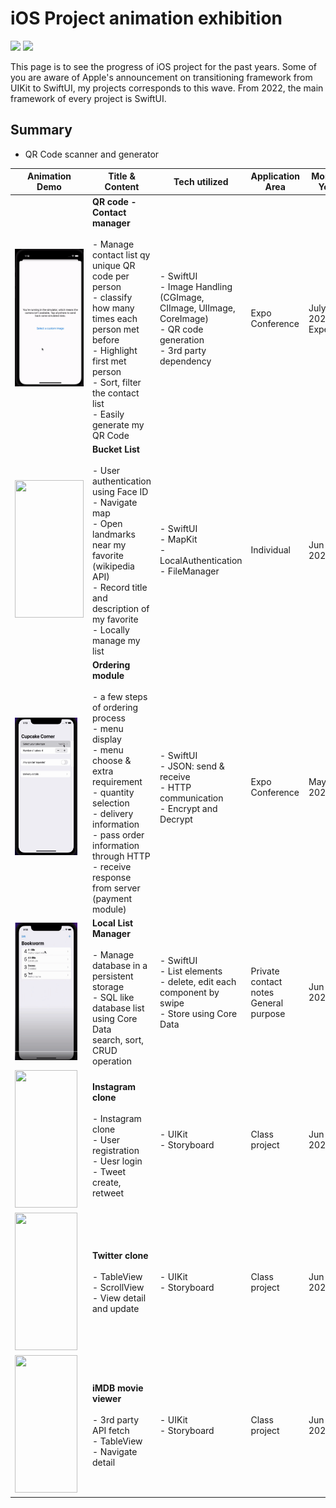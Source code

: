 # iOS Project animation exhibition

<p>
    <img src="https://img.shields.io/badge/iOS-13.0+-blue.svg" />
    <img src="https://img.shields.io/badge/Swift-5.1-ff69b4.svg" />
</p>

This page is to see the progress of iOS project for the past years. Some of you are aware of Apple's announcement on transitioning framework from UIKit to SwiftUI, my projects corresponds to this wave. From 2022, the main framework of every project is SwiftUI.

## Summary
- QR Code scanner and generator

| Animation Demo | Title & Content | Tech utilized | Application<br />Area | Month / Year |
| ------ | --------- | -------- | ---- | ---- |
| <img src='https://github.com/davidseungjin/iOSdemo/blob/main/qrcode.gif' width="110" height="220"> | **QR code - Contact manager** <br /><br /> - Manage contact list qy unique QR code per person <br /> - classify how many times each person met before <br /> - Highlight first met person <br /> - Sort, filter the contact list <br /> - Easily generate my QR Code | - SwiftUI <br /> - Image Handling (CGImage, CIImage, UIImage, CoreImage)<br /> - QR code generation<br /> - 3rd party dependency | Expo <br /> Conference | July / 2022 <br /> Expected |
| <img src='https://github.com/davidseungjin/BucketList/blob/main/mapkit.gif' width="110" height="220"> | **Bucket List** <br /><br /> - User authentication using Face ID <br /> - Navigate map <br /> - Open landmarks near my favorite (wikipedia API) <br /> - Record title and description of my favorite <br /> - Locally manage my list | - SwiftUI <br /> - MapKit <br /> - LocalAuthentication<br /> - FileManager | Individual | Jun / 2022 |
| <img src='https://github.com/davidseungjin/CupcakeCorner/blob/main/cubcake.gif' width="100" height="220"> | **Ordering module** <br /><br /> - a few steps of ordering process <br /> - menu display <br /> - menu choose & extra requirement <br /> - quantity selection <br /> - delivery information <br /> - pass order information through HTTP <br /> - receive response from server (payment module) | - SwiftUI <br /> - JSON: send & receive <br /> - HTTP communication<br /> - Encrypt and Decrypt | Expo <br /> Conference | May / 2022 |
| <img src='https://github.com/davidseungjin/BookWorm/blob/main/bookworm_pjt.gif' width="100" height="220"> | **Local List Manager** <br /><br /> - Manage database in a persistent storage<br /> - SQL like database list using Core Data<br /> search, sort, CRUD operation | - SwiftUI <br /> - List elements <br /> - delete, edit each component by swipe<br /> - Store using Core Data | Private contact notes<br />General purpose | Jun / 2022 |
| <img src='https://github.com/davidseungjin/Parstagram3/blob/main/Parstagram3-ver2.gif' width="100" height="220"> | **Instagram clone**<br /><br /> - Instagram clone<br /> - User registration<br /> - Uesr login<br /> - Tweet create, retweet | - UIKit<br /> - Storyboard |  Class project | Jun / 2022 |
| <img src='https://github.com/davidseungjin/twitterpart1and2/blob/master/HW4_1.gif' width="100" height="220"> | **Twitter clone**<br /><br /> - TableView<br /> - ScrollView<br /> - View detail and update | - UIKit<br /> - Storyboard |  Class project | Jun / 2022 |
| <img src='https://github.com/davidseungjin/dMovie/blob/main/ezgif.com-gif-maker.gif' width="100" height="220"> | **iMDB movie viewer**<br /><br /> - 3rd party API fetch <br /> - TableView<br /> - Navigate detail | - UIKit<br /> - Storyboard | Class project | Jun / 2022 |

